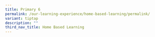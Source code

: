 ```yaml
---
title: Primary 6
permalink: /our-learning-experience/home-based-learning/permalink/
variant: tiptap
description: ""
third_nav_title: Home Based Learning
---
```

<p></p>